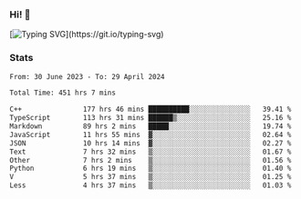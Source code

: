 ### Hi!  👋

[![Typing SVG](https://readme-typing-svg.herokuapp.com?font=Fira+Code&pause=1000&width=435&lines=Hello!+I'm+Texiwustion.)](https://git.io/typing-svg)

### Stats

<!--START_SECTION:waka-->

```txt
From: 30 June 2023 - To: 29 April 2024

Total Time: 451 hrs 7 mins

C++               177 hrs 46 mins ██████████░░░░░░░░░░░░░░░   39.41 %
TypeScript        113 hrs 31 mins ██████▒░░░░░░░░░░░░░░░░░░   25.16 %
Markdown          89 hrs 2 mins   █████░░░░░░░░░░░░░░░░░░░░   19.74 %
JavaScript        11 hrs 55 mins  ▓░░░░░░░░░░░░░░░░░░░░░░░░   02.64 %
JSON              10 hrs 14 mins  ▓░░░░░░░░░░░░░░░░░░░░░░░░   02.27 %
Text              7 hrs 32 mins   ▒░░░░░░░░░░░░░░░░░░░░░░░░   01.67 %
Other             7 hrs 2 mins    ▒░░░░░░░░░░░░░░░░░░░░░░░░   01.56 %
Python            6 hrs 19 mins   ▒░░░░░░░░░░░░░░░░░░░░░░░░   01.40 %
V                 5 hrs 37 mins   ▒░░░░░░░░░░░░░░░░░░░░░░░░   01.25 %
Less              4 hrs 37 mins   ▒░░░░░░░░░░░░░░░░░░░░░░░░   01.03 %
```

<!--END_SECTION:waka-->
